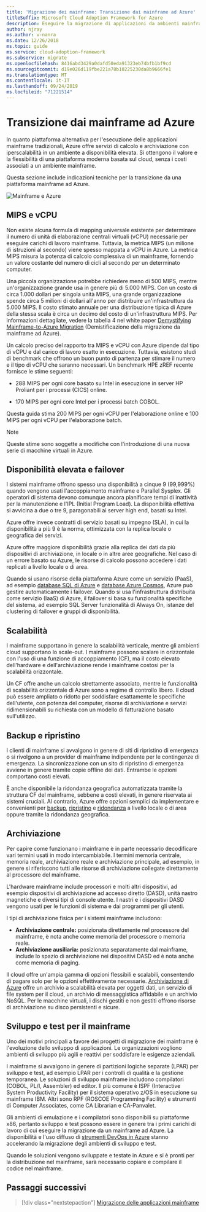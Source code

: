 ```yaml
---
title: 'Migrazione dei mainframe: Transizione dai mainframe ad Azure'
titleSuffix: Microsoft Cloud Adoption Framework for Azure
description: Eseguire la migrazione di applicazioni da ambienti mainframe ad Azure per i sistemi attualmente in esecuzione su mainframe.
author: njray
ms.author: v-nanra
ms.date: 12/26/2018
ms.topic: guide
ms.service: cloud-adoption-framework
ms.subservice: migrate
ms.openlocfilehash: 8416abd3429a0dafd50eda91323eb74bfb1bf9cd
ms.sourcegitcommit: d19e026d119fbe221a78b10225230da8b9666fe1
ms.translationtype: MT
ms.contentlocale: it-IT
ms.lasthandoff: 09/24/2019
ms.locfileid: "71221514"
---
```

# <a name="make-the-switch-from-mainframes-to-azure"></a>Transizione dai mainframe ad Azure

In quanto piattaforma alternativa per l'esecuzione delle applicazioni mainframe tradizionali, Azure offre servizi di calcolo e archiviazione con iperscalabilità in un ambiente a disponibilità elevata. Si ottengono il valore e la flessibilità di una piattaforma moderna basata sul cloud, senza i costi associati a un ambiente mainframe.

Questa sezione include indicazioni tecniche per la transizione da una piattaforma mainframe ad Azure.

![Mainframe e Azure](../../_images/mainframe-migration/make-the-switch.png)

## <a name="mips-vs-vcpus"></a>MIPS e vCPU

Non esiste alcuna formula di mapping universale esistente per determinare il numero di unità di elaborazione centrali virtuali (vCPU) necessarie per eseguire carichi di lavoro mainframe. Tuttavia, la metrica MIPS (un milione di istruzioni al secondo) viene spesso mappata a vCPU in Azure. La metrica MIPS misura la potenza di calcolo complessiva di un mainframe, fornendo un valore costante del numero di cicli al secondo per un determinato computer.

Una piccola organizzazione potrebbe richiedere meno di 500 MIPS, mentre un'organizzazione grande usa in genere più di 5.000 MIPS. Con un costo di circa 1.000 dollari per singola unità MIPS, una grande organizzazione spende circa 5 milioni di dollari all'anno per distribuire un'infrastruttura da 5.000 MIPS. Il costo stimato annuale per una distribuzione tipica di Azure della stessa scala è circa un decimo del costo di un'infrastruttura MIPS. Per informazioni dettagliate, vedere la tabella 4 nel white paper [Demystifying Mainframe-to-Azure Migration](https://azure.microsoft.com/resources/demystifying-mainframe-to-azure-migration) (Demistificazione della migrazione da mainframe ad Azure).

Un calcolo preciso del rapporto tra MIPS e vCPU con Azure dipende dal tipo di vCPU e dal carico di lavoro esatto in esecuzione. Tuttavia, esistono studi di benchmark che offrono un buon punto di partenza per stimare il numero e il tipo di vCPU che saranno necessari. Un benchmark HPE zREF recente fornisce le stime seguenti:

- 288 MIPS per ogni core basato su Intel in esecuzione in server HP Proliant per i processi (CICS) online.

- 170 MIPS per ogni core Intel per i processi batch COBOL.

Questa guida stima 200 MIPS per ogni vCPU per l'elaborazione online e 100 MIPS per ogni vCPU per l'elaborazione batch.

> [!NOTE]
> Queste stime sono soggette a modifiche con l'introduzione di una nuova serie di macchine virtuali in Azure.

## <a name="high-availability-and-failover"></a>Disponibilità elevata e failover

I sistemi mainframe offrono spesso una disponibilità a cinque 9 (99,999%) quando vengono usati l'accoppiamento mainframe e Parallel Sysplex. Gli operatori di sistema devono comunque ancora pianificare tempi di inattività per la manutenzione e l'IPL (Initial Program Load). La disponibilità effettiva si avvicina a due o tre 9, paragonabili ai server high end, basati su Intel.

Azure offre invece contratti di servizio basati su impegno (SLA), in cui la disponibilità a più 9 è la norma, ottimizzata con la replica locale o geografica dei servizi.

Azure offre maggiore disponibilità grazie alla replica dei dati da più dispositivi di archiviazione, in locale o in altre aree geografiche. Nel caso di un errore basato su Azure, le risorse di calcolo possono accedere i dati replicati a livello locale o di area.

Quando si usano risorse della piattaforma Azure come un servizio (PaaS), ad esempio [database SQL di Azure](https://docs.microsoft.com/azure/sql-database/sql-database-technical-overview) e [database Azure Cosmos](https://docs.microsoft.com/azure/cosmos-db/introduction), Azure può gestire automaticamente i failover. Quando si usa l'infrastruttura distribuita come servizio (IaaS) di Azure, il failover si basa su funzionalità specifiche del sistema, ad esempio SQL Server funzionalità di Always On, istanze del clustering di failover e gruppi di disponibilità.

## <a name="scalability"></a>Scalabilità

I mainframe supportano in genere la scalabilità verticale, mentre gli ambienti cloud supportano lo scale-out. I mainframe possono scalare in orizzontale con l'uso di una funzione di accoppiamento (CF), ma il costo elevato dell'hardware e dell'archiviazione rende i mainframe costosi per la scalabilità orizzontale.

Un CF offre anche un calcolo strettamente associato, mentre le funzionalità di scalabilità orizzontale di Azure sono a regime di controllo libero. Il cloud può essere ampliato o ridotto per soddisfare esattamente le specifiche dell'utente, con potenza del computer, risorse di archiviazione e servizi ridimensionabili su richiesta con un modello di fatturazione basato sull'utilizzo.

## <a name="backup-and-recovery"></a>Backup e ripristino

I clienti di mainframe si avvalgono in genere di siti di ripristino di emergenza o si rivolgono a un provider di mainframe indipendente per le contingenze di emergenza. La sincronizzazione con un sito di ripristino di emergenza avviene in genere tramite copie offline dei dati. Entrambe le opzioni comportano costi elevati.

È anche disponibile la ridondanza geografica automatizzata tramite la struttura CF del mainframe, sebbene a costi elevati, in genere riservata ai sistemi cruciali. Al contrario, Azure offre opzioni semplici da implementare e convenienti per [backup](https://docs.microsoft.com/azure/backup/backup-introduction-to-azure-backup), [ripristino](https://docs.microsoft.com/azure/site-recovery/site-recovery-overview) e [ridondanza](https://docs.microsoft.com/azure/storage/common/storage-redundancy) a livello locale o di area oppure tramite la ridondanza geografica.

## <a name="storage"></a>Archiviazione

Per capire come funzionano i mainframe è in parte necessario decodificare vari termini usati in modo intercambiabile. I termini memoria centrale, memoria reale, archiviazione reale e archiviazione principale, ad esempio, in genere si riferiscono tutti alle risorse di archiviazione collegate direttamente al processore del mainframe.

L'hardware mainframe include processori e molti altri dispositivi, ad esempio dispositivi di archiviazione ad accesso diretto (DASD), unità nastro magnetiche e diversi tipi di console utente. I nastri e i dispositivi DASD vengono usati per le funzioni di sistema e dai programmi per gli utenti.

I tipi di archiviazione fisica per i sistemi mainframe includono:

- **Archiviazione centrale:** posizionata direttamente nel processore del mainframe, è nota anche come memoria del processore o memoria reale.
- **Archiviazione ausiliaria:** posizionata separatamente dal mainframe, include lo spazio di archiviazione nei dispositivi DASD ed è nota anche come memoria di paging.

Il cloud offre un'ampia gamma di opzioni flessibili e scalabili, consentendo di pagare solo per le opzioni effettivamente necessarie. [Archiviazione di Azure](https://docs.microsoft.com/azure/storage/common/storage-introduction) offre un archivio a scalabilità elevata per oggetti dati, un servizio di file system per il cloud, un archivio di messaggistica affidabile e un archivio NoSQL. Per le macchine virtuali, i dischi gestiti e non gestiti offrono risorse di archiviazione su disco persistenti e sicure.

## <a name="mainframe-development-and-testing"></a>Sviluppo e test per il mainframe

Uno dei motivi principali a favore dei progetti di migrazione dei mainframe è l'evoluzione dello sviluppo di applicazioni. Le organizzazioni vogliono ambienti di sviluppo più agili e reattivi per soddisfare le esigenze aziendali.

I mainframe si avvalgono in genere di partizioni logiche separate (LPAR) per sviluppo e test, ad esempio LPAR per i controlli di qualità e la gestione temporanea. Le soluzioni di sviluppo mainframe includono compilatori (COBOL, PL/I, Assembler) ed editor. Il più comune è ISPF (Interactive System Productivity Facility) per il sistema operativo z/OS in esecuzione su mainframe IBM. Altri sono RPF (ROSCOE Programming Facility) e strumenti di Computer Associates, come CA Librarian e CA-Panvalet.

Gli ambienti di emulazione e i compilatori sono disponibili su piattaforme x86, pertanto sviluppo e test possono essere in genere tra i primi carichi di lavoro di cui eseguire la migrazione da un mainframe ad Azure. La disponibilità e l'uso diffuso di [strumenti DevOps in Azure](https://azure.microsoft.com/solutions/devops) stanno accelerando la migrazione degli ambienti di sviluppo e test.

Quando le soluzioni vengono sviluppate e testate in Azure e si è pronti per la distribuzione nel mainframe, sarà necessario copiare e compilare il codice nel mainframe.

## <a name="next-steps"></a>Passaggi successivi

> [!div class="nextstepaction"]
> [Migrazione delle applicazioni mainframe](./application-strategies.md)
